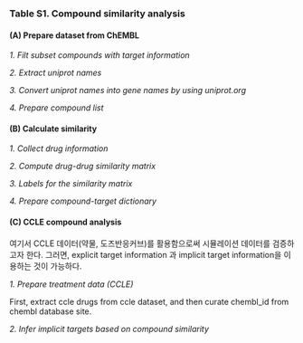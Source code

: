 ### Table S1. Compound similarity analysis

#### (**A**) Prepare dataset from ChEMBL

*1. Filt subset compounds with target information*

*2. Extract uniprot names*

*3. Convert uniprot names into gene names by using uniprot.org*

*4. Prepare compound list*

#### (**B**) Calculate similarity 

*1. Collect drug information*

*2. Compute drug-drug similarity matrix*

*3. Labels for the similarity matrix*

*4. Prepare compound-target dictionary*

#### (**C**) CCLE compound analysis 

여기서 CCLE 데이터(약물, 도즈반응커브)를 활용함으로써 시뮬레이션 데이터를 검증하고자 한다. 그러면, explicit target information 과 implicit target information을 이용하는 것이 가능하다. 

*1. Prepare treatment data (CCLE)*

First, extract ccle drugs from ccle dataset, and then curate chembl_id from chembl database site. 

*2. Infer implicit targets based on compound similarity* 



